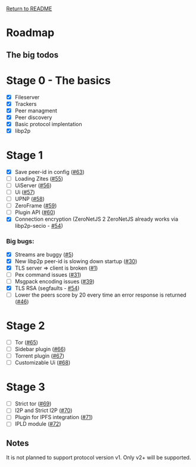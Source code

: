 [Return to README](https://github.com/ZeroNetJS/zeronet-js/blob/master/README.md)

# Roadmap

## The big todos

# Stage 0 - The basics

 - [x] Fileserver
 - [x] Trackers
 - [x] Peer managment
 - [x] Peer discovery
 - [x] Basic protocol implentation
 - [x] libp2p

# Stage 1

 - [x] Save peer-id in config ([#63](https://github.com/ZeroNetJS/zeronet-js/issues/63))
 - [ ] Loading Zites ([#55](https://github.com/ZeroNetJS/zeronet-js/issues/55))
 - [ ] UiServer ([#56](https://github.com/ZeroNetJS/zeronet-js/issues/56))
 - [ ] Ui ([#57](https://github.com/ZeroNetJS/zeronet-js/issues/57))
 - [ ] UPNP ([#58](https://github.com/ZeroNetJS/zeronet-js/issues/58))
 - [ ] ZeroFrame ([#59](https://github.com/ZeroNetJS/zeronet-js/issues/59))
 - [ ] Plugin API ([#60](https://github.com/ZeroNetJS/zeronet-js/issues/60))
 - [x] Connection encryption (ZeroNetJS 2 ZeroNetJS already works via libp2p-secio - [#54](https://github.com/ZeroNetJS/zeronet-js/issues/54))

### Big bugs:
 - [x] Streams are buggy ([#5](https://github.com/ZeroNetJS/zeronet-js/issues/5))
 - [x] New libp2p peer-id is slowing down startup ([#30](https://github.com/ZeroNetJS/zeronet-js/issues/30))
 - [x] TLS server => client is broken ([#1](https://github.com/ZeroNetJS/zeronet-js/issues/1))
 - [ ] Pex command issues ([#31](https://github.com/ZeroNetJS/zeronet-js/issues/31))
 - [ ] Msgpack encoding issues ([#39](https://github.com/ZeroNetJS/zeronet-js/issues/39))
 - [x] TLS RSA (segfaults - [#54](https://github.com/ZeroNetJS/zeronet-js/issues/54))
 - [ ] Lower the peers score by 20 every time an error response is returned ([#46](https://github.com/ZeroNetJS/zeronet-js/issues/46))

# Stage 2

 - [ ] Tor ([#65](https://github.com/ZeroNetJS/zeronet-js/issues/65))
 - [ ] Sidebar plugin ([#66](https://github.com/ZeroNetJS/zeronet-js/issues/66))
 - [ ] Torrent plugin ([#67](https://github.com/ZeroNetJS/zeronet-js/issues/67))
 - [ ] Customizable Ui ([#68](https://github.com/ZeroNetJS/zeronet-js/issues/68))

# Stage 3

 - [ ] Strict tor ([#69](https://github.com/ZeroNetJS/zeronet-js/issues/69))
 - [ ] I2P and Strict I2P ([#70](https://github.com/ZeroNetJS/zeronet-js/issues/70))
 - [ ] Plugin for IPFS integration ([#71](https://github.com/ZeroNetJS/zeronet-js/issues/71))
 - [ ] IPLD module ([#72](https://github.com/ZeroNetJS/zeronet-js/issues/72))

## Notes

It is not planned to support protocol version v1. Only v2+ will be supported.
